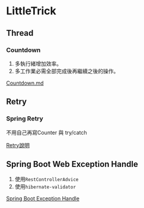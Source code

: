 # LittleTrick

## Thread

### Countdown

1. 多執行緒增加效率。
2. 多工作業必需全部完成後再繼續之後的操作。

[Countdown.md](./trick01/src/main/java/tw/elliot/trick/thread/Countdown.md)


## Retry

### Spring Retry

不用自己再寫Counter 與 try/catch

[Retry說明](./trick02/README.md)


## Spring Boot Web Exception Handle

1. 使用`RestControllerAdvice`
2. 使用`hibernate-validator`

[Spring Boot Exception Handle](./trick04/README.md)